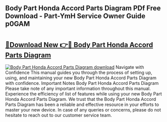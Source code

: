## Body Part Honda Accord Parts Diagram PDf Free Download - Part-YmH Service Owner Guide p0GAM

# <h2><a href="http://dfj5zh3.blite.top/?on=Body+Part+Honda+Accord+Parts+Diagram">🔗Download New 👉🔴 Body Part Honda Accord Parts Diagram</a></h2>

[![Body Part Honda Accord Parts Diagram download](https://i.imgur.com/lujVjoI.png)](http://dfj5zh3.blite.top/?on=Body+Part+Honda+Accord+Parts+Diagram)
Navigate with Confidence This manual guides you through the process of setting up, using, and maintaining your new Body Part Honda Accord Parts Diagram with confidence. Important Notes Body Part Honda Accord Parts Diagram Please take note of any important information throughout this manual. Experience the efficiency of list of features while using your new Body Part Honda Accord Parts Diagram. We trust that the Body Part Honda Accord Parts Diagram has been a reliable and effective resource in your efforts to master your new device. In case of any queries or concerns, please do not hesitate to reach out to our customer service team.
